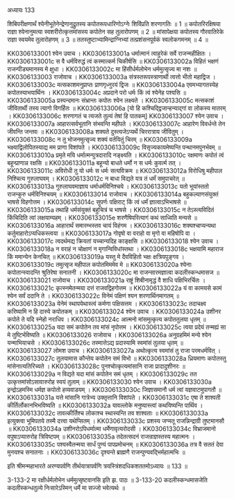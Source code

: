 अध्यायः 133

शिबिपरीक्षणार्थं श्येनीभूतेनेन्द्रेणानुद्रुतस्य कपोतरूपधारिणोऽग्नेः शिविंप्रति शरणागतिः ॥ 1 ॥ कपोतरिरक्षिषया राज्ञा श्येनानुमत्या स्वशरीरोत्कृत्तमांसस्य कपोतेन सह तुलारोपणम् ॥ 2 ॥ मांसापेक्षया कपोतस्य गौरवातिरेके राज्ञा स्वयमेव तुलारोहणम् ॥ 3 ॥ ततस्तुष्टाभ्यामिन्द्राग्निभ्यां तत्प्रशंसनपूर्वकं स्वलोकगमनम् ॥ 4 ॥

KK0306133001 श्येन उवाच ।
KK0306133001a धर्मात्मानं त्वाहुरेकं सर्वे राजन्महीक्षितः ।
KK0306133001c स वै धर्मविरुद्धं त्वं कस्मात्कर्म चिकीर्षसि ॥
KK0306133002a विहितं भक्षणं राजन्पीड्यमानस्य मे क्षुधा ।
KK0306133002c मा हिंसीर्धर्मलोभेन धर्ममुत्सृज्य मा नशः ॥
KK0306133003 राजोवाच ।
KK0306133003a संत्रस्तरूपस्त्राणार्थी त्वत्तो भीतो महाद्विज ।
KK0306133003c मत्सकाशमनुप्राप्तः प्राणगृध्नुरयं द्विजः ॥
KK0306133004a एवमभ्यागतस्येह कपोतस्याभयार्थिनः ।
KK0306133004c अप्रदाने परो धर्मः किं त्वं श्येनेह पश्यसि ॥
KK0306133005a प्रस्पन्दमानः संभ्रान्तः कपोतः श्येन लक्ष्यते ।
KK0306133005c मत्सकाशं जीवितार्थी तस्य त्यागो विगर्हितः ॥
KK0306133006a [यो हि कश्चिद्द्विजान्हन्याद्गां वा लोकस्य मातरम् ।
KK0306133006c शरणागतं च त्यजते तुल्यं तेषां हि पातकम्]
KK0306133007 श्येन उवाच ।
KK0306133007a आहारत्सर्वभूतानि संभवन्ति महीपते ।
KK0306133007c आहारेण विवर्धन्ते तेन जीवन्ति जन्तवः ॥
KK0306133008a शक्यते दुस्त्यजेऽप्यर्थे चिररात्राय जीवितुम् ।
KK0306133008c न तु भोजनमुत्सृज्य शक्यं वर्तयितुं चिरम् ॥
KK0306133009a भक्ष्याद्विलोपितस्याद्य मम प्राणा विशांपते ।
KK0306133009c विसृज्यकायमेष्यन्ति पन्थानमपुनर्भवम् ॥
KK0306133010a प्रमृते मयि धर्मात्मन्पुत्रदारादि नङ्क्ष्यति ।
KK0306133010c रक्षमाणः कपोतं त्वं बहून्प्राणान्न रक्षसि ॥
KK0306133011a बहून्यो बाधते धर्मो न स धर्मः कुवर्त्म तत् ।
KK0306133011c अविरोधी तु यो धर्मः स धर्मः सत्यविक्रम ॥
KK0306133012a विरोधिषु महीपाल निश्चित्य गुरुलाघवम् ।
KK0306133012c न बाधा विद्यते यत्र तं धर्मं समुपाचरेत् ॥
KK0306133013a गुरुलाघवमाज्ञाय धर्माधर्मविनिश्चये ।
KK0306133013c यतो भूयांस्ततो राजन्कुरु धर्मविनिश्चयम् ॥
KK0306133014  राजोवाच ।
KK0306133014a  बहुकल्याणसंयुक्तं भाषसे विहगोत्तम ।
KK0306133014c  सुपर्णः पक्षिराट् किं त्वं धर्मं ज्ञात्वाऽभिभाषसे ॥
KK0306133015a  तथाहि धर्मसंयुक्तं बहुचित्रं च भाषसे ।
KK0306133015c  न तेऽस्त्यविदितं किंचिदिति त्वां लक्षयाम्यहम् ।
KK0306133015e  शरणैषिपरित्यागं कथं साध्विति मन्यसे ॥
KK0306133016a  आहारार्थं समारम्भस्तव चायं विहंगम ।
KK0306133016c शक्यश्चाप्यन्यथा कर्तुमाहारोऽप्यधिकस्त्वया ॥
KK0306133017a गोवृषो वा वराहो वा मृगो वा महिषोपि वा ।
KK0306133017c त्वदर्थमद्य क्रियतां यच्चान्यदिह काङ्क्षसि ॥
KK0306133018 श्येन उवाच ।
KK0306133018a न वराहं न चोक्षाणं न मृगान्विविधांस्तथा ।
KK0306133018c  भक्षयामि महाराज किं ममान्येन केनचित् ॥
KK0306133019a  यस्तु मे दैवविहितो भक्षः क्षत्रियपुङ्गव ।
KK0306133019c  तमुत्सृज महीपाल कपोतमिममेव मे ॥
KK0306133020a श्येनाः कपोतान्स्वादन्ति श्रुतिरेषा सनातनी ।
KK0306133020c मा राजन्सारमज्ञात्वा कदलीस्कन्धमासज ॥
KK0306133021 राजोवाच ।
KK0306133021a राष्ट्रं शिबीनामृद्धं वै शाधि पक्षिभिरर्चितः ।
KK0306133021c कृत्स्नमेतन्मया दत्तं राजवद्विहगोत्तम ॥
KK0306133022a यं वा कामयसे कामं श्येन सर्वं ददानि ते ।
KK0306133022c विनेमं पक्षिणं श्यन शरणार्थिनमागतम् ॥
KK0306133023a येनेमं स्थापयेथास्त्वं कर्मणा पक्षिसत्तम ।
KK0306133023c तदाचक्ष्व करिष्यामि न हि दास्ये कपोतकम् ॥
KK0306133024 श्येन उवाच ।
KK0306133024a उशीनर कपोते ते यदि स्नेहो नराधिप ।
KK0306133024c आत्मनो मांसमुत्कृत्य कपोततुलया धृतम् ॥
KK0306133025a यदा समं कपोतेन तव मांसं नृपोत्तम ।
KK0306133025c त्वया प्रदेयं तन्मह्यं सा मे तुष्टिर्भविष्यति ॥
KK0306133026 राजोवाच ।
KK0306133026a अनुग्रहमिमं मन्ये श्येन यन्माभियाचसे ।
KK0306133026c तस्मात्तेऽद्य प्रदास्यामि स्वमांसं तुलया धृतम् ॥
KK0306133027 लोमश उवाच ।
KK0306133027a अथोत्कृत्य स्वमांसं तु राजा परमधर्मवित् ।
KK0306133027c तुलयामास कौन्तेय कपोतेन समं विभो ॥
KK0306133028a  ध्रियमाणः कपोतस्तु मांसेनात्यतिरिच्यते ।
KK0306133028c  पुनश्चोत्कृत्यमांसानि राजा प्रादादुशीनरः ॥
KK0306133029a  न विद्यते यदा मांसं कपोतेन समं धृतम् ।
KK0306133029c  तत उत्कृत्तमांसोऽसावारुरोह स्वयं तुलाम् ॥
KK0306133030 श्येन उवाच ।
KK0306133030a इन्द्रोऽहमस्मि धर्मज्ञ कपोतो हव्यवाडयम् ।
KK0306133030c  जिज्ञासमानौ धर्म त्वां यज्ञवाटमुपागतौ ॥
KK0306133031a यत्ते मांसानि गात्रेभ्य उक्तृत्तानि विशांपते ।
KK0306133031c एषा ते शाश्वती कीर्तिर्लोकानभिभविष्यति ॥
KK0306133032a यावल्लोके मनुष्यास्त्वां कथयिष्यन्ति पार्थिव ।
KK0306133032c तावत्कीर्तिश्च लोकाश्च स्थास्यन्ति तव शाश्वताः ॥
KK0306133033a इत्युक्त्वा भूमिपतये तस्मै दत्त्वा यथेप्सितम् ।
KK0306133033c प्रशस्य जग्मतू राजन्निन्द्राग्री तुष्टमानसौ ॥
KK0306133034a उशीनरोऽपिधर्मात्मा धर्मेणावृत्यरोदसी ।
KK0306133034c विभ्राजमानो वपुषाऽप्यारुरोह त्रिविष्टपम् ॥
KK0306133035a तदेतत्सदनं राजन्राज्ञस्तस्य महात्मनः ।
KK0306133035c पश्यस्वैतन्मया सार्धं पुण्यं पापप्रमोचनम् ॥
KK0306133036a तत्र वै सततं देवा मुनयश्च सनातनाः ।
KK0306133036c दृश्यन्ते ब्राह्मणै राजन्पुण्यवद्भिर्महात्मभिः ॥

इति श्रीमन्महाभारते अरण्यपर्वणि तीर्थयात्रापर्वणि त्रयस्त्रिंशदधिकशततमोऽध्यायः ॥ 133 ॥

3-133-2 मा रक्षीर्धर्मलोभेन धर्ममुत्सृष्टवानसि इति झ. पाठः ॥ 3-133-20 कदलीस्कन्धमासजेति कदलीस्कन्धतुल्ये निःसारेऽस्मिन् धर्मे मा सज्जो भवेत्यर्थः ॥